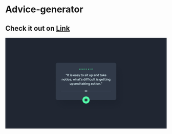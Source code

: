 # Advice-generator
<h2>Check it out on <a href="https://arbaz93.github.io/Advice-generator/">Link</a></h2>
<!-- ![Advice Generator](./images/desktop-design.jpg) -->
<img src="./images/desktop-design.jpg">
